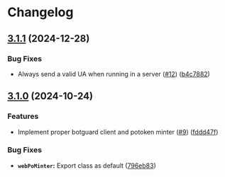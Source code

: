 # Changelog

## [3.1.1](https://github.com/LuanRT/BgUtils/compare/v3.1.0...v3.1.1) (2024-12-28)


### Bug Fixes

* Always send a valid UA when running in a server ([#12](https://github.com/LuanRT/BgUtils/issues/12)) ([b4c7882](https://github.com/LuanRT/BgUtils/commit/b4c788279427f2ce347ae4d8ffa801e1ff13fb55))

## [3.1.0](https://github.com/LuanRT/BgUtils/compare/v3.0.0...v3.1.0) (2024-10-24)


### Features

* Implement proper botguard client and potoken minter ([#9](https://github.com/LuanRT/BgUtils/issues/9)) ([fddd47f](https://github.com/LuanRT/BgUtils/commit/fddd47f3ca87ffb5df3da0232d20320cb5c0d472))


### Bug Fixes

* **`webPoMinter`:** Export class as default ([796eb83](https://github.com/LuanRT/BgUtils/commit/796eb839ce4cbf3290b072e99ea238ceb44e89c2))
